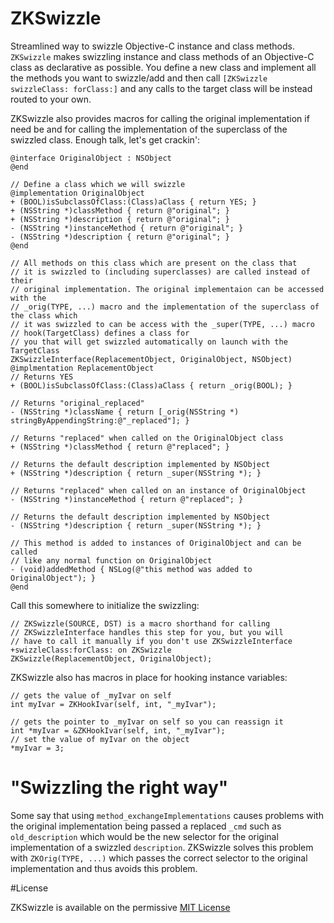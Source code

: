 ZKSwizzle
=========

Streamlined way to swizzle Objective-C instance and class methods. `ZKSwizzle` makes swizzling instance and class methods of an Objective-C class as declarative as possible. You define a new class and implement all the methods you want to swizzle/add and then call `[ZKSwizzle swizzleClass: forClass:]` and any calls to the target class will be instead routed to your own.

ZKSwizzle also provides macros for calling the original implementation if need be and for calling the implementation of the superclass of the swizzled class. Enough talk, let's get crackin':


```objc
@interface OriginalObject : NSObject
@end
		
// Define a class which we will swizzle
@implementation OriginalObject
+ (BOOL)isSubclassOfClass:(Class)aClass { return YES; }
+ (NSString *)classMethod { return @"original"; }
+ (NSString *)description { return @"original"; }
- (NSString *)instanceMethod { return @"original"; }
- (NSString *)description { return @"original"; }
@end
		
// All methods on this class which are present on the class that
// it is swizzled to (including superclasses) are called instead of their
// original implementation. The original implementaion can be accessed with the 
// _orig(TYPE, ...) macro and the implementation of the superclass of the class which
// it was swizzled to can be access with the _super(TYPE, ...) macro
// hook(TargetClass) defines a class for
// you that will get swizzled automatically on launch with the TargetClass
ZKSwizzleInterface(ReplacementObject, OriginalObject, NSObject)
@implmentation ReplacementObject
// Returns YES
+ (BOOL)isSubclassOfClass:(Class)aClass { return _orig(BOOL); }

// Returns "original_replaced"
- (NSString *)className { return [_orig(NSString *) stringByAppendingString:@"_replaced"]; }

// Returns "replaced" when called on the OriginalObject class
+ (NSString *)classMethod { return @"replaced"; }

// Returns the default description implemented by NSObject
+ (NSString *)description { return _super(NSString *); }

// Returns "replaced" when called on an instance of OriginalObject
- (NSString *)instanceMethod { return @"replaced"; }
	
// Returns the default description implemented by NSObject
- (NSString *)description { return _super(NSString *); }
	
// This method is added to instances of OriginalObject and can be called
// like any normal function on OriginalObject
- (void)addedMethod { NSLog(@"this method was added to OriginalObject"); }
@end
```

	
Call this somewhere to initialize the swizzling:
```objc
// ZKSwizzle(SOURCE, DST) is a macro shorthand for calling 
// ZKSwizzleInterface handles this step for you, but you will
// have to call it manually if you don't use ZKSwizzleInterface
+swizzleClass:forClass: on ZKSwizzle
ZKSwizzle(ReplacementObject, OriginalObject);
```

ZKSwizzle also has macros in place for hooking instance variables:
```objc
// gets the value of _myIvar on self
int myIvar = ZKHookIvar(self, int, "_myIvar");
	
// gets the pointer to _myIvar on self so you can reassign it
int *myIvar = &ZKHookIvar(self, int, "_myIvar");
// set the value of myIvar on the object
*myIvar = 3;
```

# "Swizzling the right way"

Some say that using `method_exchangeImplementations` causes problems with the original implementation being passed a replaced `_cmd` such as `old_description` which would be the new selector for the original implementation of a swizzled `description`. ZKSwizzle solves this problem with `ZKOrig(TYPE, ...)` which passes the correct selector to the original implementation and thus avoids this problem.

#License

ZKSwizzle is available on the permissive [MIT License](http://opensource.org/licenses/mit-license.php)

